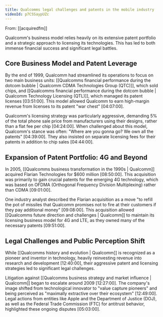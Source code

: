```yaml
---
title: Qualcomms legal challenges and patents in the mobile industry
videoId: p7CSSaypUZc
---
```


From: [[acquiredfm]] <br/> 

Qualcomm's business model relies heavily on its extensive patent portfolio and a strategic approach to licensing its technologies. This has led to both immense financial success and significant legal battles.

## Core Business Model and Patent Leverage
By the end of 1999, Qualcomm had streamlined its operations to focus on two main business units: [[Qualcomms financial performance during the dotcom bubble | Qualcomm CDMA Technologies Group (QTC)]], which sold chips, and [[Qualcomms financial performance during the dotcom bubble | Qualcomm Technology Licensing (QTL)]], which managed its patent licenses <a class="yt-timestamp" data-t="03:51:00">[03:51:00]</a>. This model allowed Qualcomm to earn high-margin revenue from licenses to its patent "war chest" <a class="yt-timestamp" data-t="04:07:00">[04:07:00]</a>.

Qualcomm's licensing strategy was particularly aggressive, demanding 5% of the total phone sale price from manufacturers using their designs, rather than a flat fee per chip <a class="yt-timestamp" data-t="04:24:00">[04:24:00]</a>. When challenged about this model, Qualcomm's stance was often: "Where are you gonna go? We own all the patents" <a class="yt-timestamp" data-t="04:39:00">[04:39:00]</a>. They also insisted on separate licensing fees for their patents in addition to chip sales <a class="yt-timestamp" data-t="04:44:00">[04:44:00]</a>.

## Expansion of Patent Portfolio: 4G and Beyond
In 2005, [[Qualcomms business transformation in the 1990s | Qualcomm]] acquired Flarian Technologies for $600 million <a class="yt-timestamp" data-t="08:50:00">[08:50:00]</a>. This acquisition was primarily to gain crucial patents for the emerging 4G technology, which was based on OFDMA (Orthogonal Frequency Division Multiplexing) rather than CDMA <a class="yt-timestamp" data-t="09:01:00">[09:01:00]</a>.

One industry analyst described the Flarian acquisition as a move "to refill the pot of missiles that Qualcomm promises not to fire at their customers if they pay additional money" <a class="yt-timestamp" data-t="09:08:00">[09:08:00]</a>. This acquisition allowed [[Qualcomms future direction and challenges | Qualcomm]] to maintain its licensing business model for 4G and LTE, as they owned many of the necessary patents <a class="yt-timestamp" data-t="09:51:00">[09:51:00]</a>.

## Legal Challenges and Public Perception Shift
While [[Qualcomms history and evolution | Qualcomm]] is recognized as a pioneer and inventor in technology, heavily reinvesting revenue into research and development <a class="yt-timestamp" data-t="12:40:00">[12:40:00]</a>, their aggressive patent and licensing strategies led to significant legal challenges.

Litigation against [[Qualcomms business strategy and market influence | Qualcomm]] began to escalate around 2009 <a class="yt-timestamp" data-t="12:27:00">[12:27:00]</a>. The company's image shifted from technological innovator to "value capture pioneers" and being perceived as "maximally extractive over their ecosystem" <a class="yt-timestamp" data-t="12:49:00">[12:49:00]</a>. Legal actions from entities like Apple and the Department of Justice (DOJ), as well as the Federal Trade Commission (FTC) for antitrust behavior, highlighted these ongoing disputes <a class="yt-timestamp" data-t="05:03:00">[05:03:00]</a>.